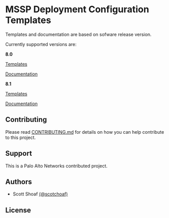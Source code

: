 # MSSP Deployment Configuration Templates

Templates and documentation are based on sofware release version.

Currently supported versions are:

**8.0**

[Templates](https://github.com/scotchoaf/mssp-templates/tree/panos_v8.0)


[Documentation](https://mssp-templates.readthedocs.io/en/panos_v8.0/)


**8.1**

[Templates](https://github.com/scotchoaf/mssp-templates/tree/panos_v8.1)


[Documentation](https://mssp-templates.readthedocs.io/en/panos_v8.1/)



## Contributing
Please read [CONTRIBUTING.md](https://github.com/scotchoaf/mssp-templates/blob/master/CONTRIBUTING.md) for details on how you can help contribute to this project.


## Support
This is a Palo Alto Networks contributed project.


## Authors

* Scott Shoaf [(@scotchoaf)](https://github.com/scotchoaf)

## License